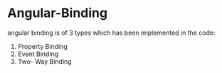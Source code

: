 # Angular-Binding

angular binding is of 3 types which has been implemented in the code:

1. Property Binding
2. Event Binding
3. Two- Way Binding 
